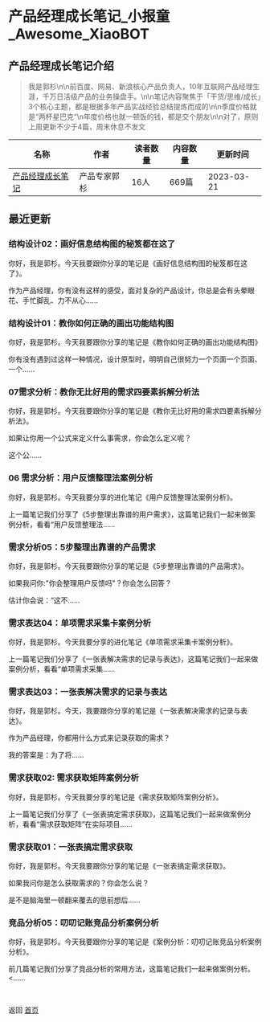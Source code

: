 # 产品经理成长笔记_小报童_Awesome_XiaoBOT

## 产品经理成长笔记介绍
> 我是郭杉\n\n前百度、网易、新浪核心产品负责人，10年互联网产品经理生涯，千万日活级产品的业务操盘手。\n\n笔记内容聚焦于「干货/思维/成长」3个核心主题，都是根据多年产品实战经验总结提炼而成的\n\n季度价格就是“两杯星巴克“\n年度价格也就一顿饭的钱，都是交个朋友\n\n对了，原则上周更新不少于4篇，周末休息不发文  
  


|名称|作者|读者数量|内容数量|更新时间|
|---|---|---|---|---|
|[产品经理成长笔记](https://xiaobot.net/p/PMBJ?refer=0b133df9-27dc-423b-8101-639049001c13)|产品专家郭杉|16人|669篇|2023-03-21|

## 最近更新
### 结构设计02：画好信息结构图的秘笈都在这了

你好，我是郭杉。今天我要跟你分享的笔记是《画好信息结构图的秘笈都在这了》。

作为产品经理，你有没有这样的感受，面对复杂的产品设计，你总是会有头晕眼花、手忙脚乱、力不从心......

### 结构设计01：教你如何正确的画出功能结构图

你好，我是郭杉。今天我要跟你分享的笔记是《教你如何正确的画出功能结构图》

你有没有遇到过这样一种情况，设计原型时，明明自己很努力一个页面一个页面、一个......

### 07需求分析：教你无比好用的需求四要素拆解分析法

你好，我是郭杉。今天我要跟你分享的笔记是《教你无比好用的需求四要素拆解分析法》。

如果让你用一个公式来定义什么事需求，你会怎么定义呢？

这个公......

### 06 需求分析：用户反馈整理法案例分析

你好，我是郭杉。今天我要分享的进化笔记《用户反馈整理法案例分析》。

上一篇笔记我们分享了《5步整理出靠谱的用户需求》，这篇笔记我们一起来做案例分析，看看“用户反馈整理法......

### 需求分析05：5步整理出靠谱的产品需求

你好，我是郭杉。今天我要跟你分享的笔记是《5步整理出靠谱的产品需求》。

如果我问你:"你会整理用户反馈吗"？你会怎么回答？

估计你会说：“这不......

### 需求表达04：单项需求采集卡案例分析

你好，我是郭杉。今天我要分享的进化笔记《单项需求采集卡案例分析》。

上一篇笔记我们分享了《一张表解决需求的记录与表达》，这篇笔记我们一起来做案例分析，看看“单项需求采集......

### 需求表达03：一张表解决需求的记录与表达

你好，我是郭杉。今天，我要跟你分享的笔记是《一张表解决需求的记录与表达》。

作为产品经理，你都用什么方式来记录获取的需求？

我的答案是：为了将......

### 需求获取02: 需求获取矩阵案例分析

你好，我是郭杉。今天我要分享的笔记是《需求获取矩阵案例分析》。

上一篇笔记我们分享了《一张表搞定需求获取》，这篇笔记我们一起来做案例分析，看看“需求获取矩阵”在实际项目......

### 需求获取01：一张表搞定需求获取

你好，我是郭杉。今天我要跟你分享的笔记是《一张表搞定需求获取》。

如果我问你是怎么获取需求的？你会怎么说？

是不是脑海里一顿翻来覆去的思前想后......

### 竞品分析05：叨叨记账竞品分析案例分析

你好，我是郭杉。今天我要跟你分享的笔记是《案例分析：叨叨记账竞品分析案例分析》。

前几篇笔记我们分享了竞品分析的常用方法，这篇笔记我们一起来做案例分析。<......


<a href="https://github.com/Reno9527/awesome-xiaobot" style="color: white; text-decoration: none;">awesome-xiaobot</a>

返回 [首页](../README.md)
